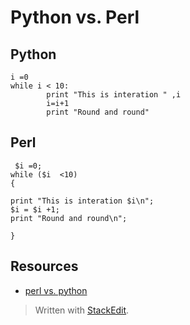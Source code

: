 <h1 id="python-vs-perl">Python vs. Perl</h1>



<h2 id="python">Python</h2>

<pre class="prettyprint"><code class="language-python hljs ">i =<span class="hljs-number">0</span>
<span class="hljs-keyword">while</span> i &lt; <span class="hljs-number">10</span>:
        <span class="hljs-keyword">print</span> <span class="hljs-string">"This is interation "</span> ,i
        i=i+<span class="hljs-number">1</span>
        <span class="hljs-keyword">print</span> <span class="hljs-string">"Round and round"</span></code></pre>



<h2 id="perl">Perl</h2>



<pre class="prettyprint"><code class="language-perl hljs "> <span class="hljs-variable">$i</span> =<span class="hljs-number">0</span>;
<span class="hljs-keyword">while</span> (<span class="hljs-variable">$i</span>  &lt;<span class="hljs-number">10</span>)
{

<span class="hljs-keyword">print</span> <span class="hljs-string">"This is interation <span class="hljs-variable">$i</span>\n"</span>;
<span class="hljs-variable">$i</span> = <span class="hljs-variable">$i</span> +<span class="hljs-number">1</span>;
<span class="hljs-keyword">print</span> <span class="hljs-string">"Round and round\n"</span>;

}</code></pre>



<h2 id="resources">Resources</h2>

<ul>
<li><a href="https://www.youtube.com/watch?v=e2QVUK2e5aI">perl vs. python</a></li>
</ul>

<blockquote>
  <p>Written with <a href="https://stackedit.io/">StackEdit</a>.</p>
</blockquote>